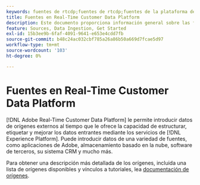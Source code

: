 ```yaml
---
keywords: fuentes de rtcdp;fuentes de rtcdp;fuentes de la plataforma de datos del cliente en tiempo real
title: Fuentes en Real-Time Customer Data Platform
description: Este documento proporciona información general sobre las fuentes en Adobe Real-Time Customer Data Platform
feature: Sources, Data Ingestion, Get Started
exl-id: 15b3ee9b-6faf-4091-9641-e653e4cdd7fb
source-git-commit: b48c24ac032cbf785a26a86b50a669d7fcae5d97
workflow-type: tm+mt
source-wordcount: '103'
ht-degree: 0%

---
```


# Fuentes en Real-Time Customer Data Platform

[!DNL Adobe Real-Time Customer Data Platform] le permite introducir datos de orígenes externos al tiempo que le ofrece la capacidad de estructurar, etiquetar y mejorar los datos entrantes mediante los servicios de [!DNL Experience Platform]. Puede introducir datos de una variedad de fuentes, como aplicaciones de Adobe, almacenamiento basado en la nube, software de terceros, su sistema CRM y mucho más.

Para obtener una descripción más detallada de los orígenes, incluida una lista de orígenes disponibles y vínculos a tutoriales, lea [documentación de orígenes](../../sources/home.md).
